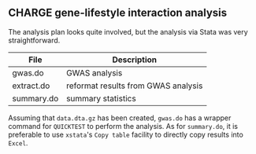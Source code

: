 ## CHARGE gene-lifestyle interaction analysis

The analysis plan looks quite involved, but the analysis via Stata was very straightforward.

File | Description
------|------------
gwas.do | GWAS analysis
extract.do | reformat results from GWAS analysis
summary.do | summary statistics

Assuming that `data.dta.gz` has been created, `gwas.do` has a wrapper command for `QUICKTEST` to perform the analysis. As for `summary.do`, it is preferable to use `xstata`'s  `Copy table` facility to directly copy results into `Excel`.

